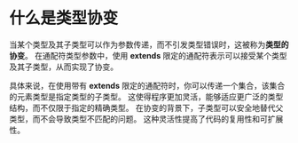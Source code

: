 # 什么是类型协变

当某个类型及其子类型可以作为参数传递，而不引发类型错误时，这被称为**类型的协变**。
在通配符类型参数中，使用 **extends** 限定的通配符表示可以接受某个类型及其子类型，从而实现了协变。

具体来说，在使用带有 **extends** 限定的通配符时，你可以传递一个集合，该集合的元素类型是指定类型的子类型。
这使得程序更加灵活，能够适应更广泛的类型结构，而不仅限于指定的精确类型。
在协变的背景下，子类型可以安全地替代父类型，而不会导致类型不匹配的问题。
这种灵活性提高了代码的复用性和可扩展性。